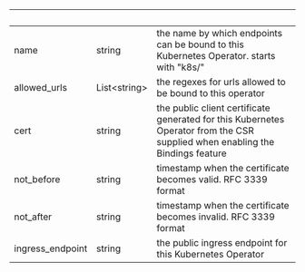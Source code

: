 <!-- Code generated for API Clients. DO NOT EDIT. -->

| &nbsp;           | &nbsp;             | &nbsp;                                                                                                                        |
| ---------------- | ------------------ | ----------------------------------------------------------------------------------------------------------------------------- |
| name             | string             | the name by which endpoints can be bound to this Kubernetes Operator. starts with "k8s/"                                      |
| allowed_urls     | List&lt;string&gt; | the regexes for urls allowed to be bound to this operator                                                                     |
| cert             | string             | the public client certificate generated for this Kubernetes Operator from the CSR supplied when enabling the Bindings feature |
| not_before       | string             | timestamp when the certificate becomes valid. RFC 3339 format                                                                 |
| not_after        | string             | timestamp when the certificate becomes invalid. RFC 3339 format                                                               |
| ingress_endpoint | string             | the public ingress endpoint for this Kubernetes Operator                                                                      |
